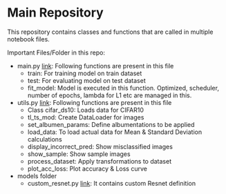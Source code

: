 # Main Repository

This repository contains classes and functions that are called in multiple notebook files.

Important Files/Folder in this repo:
  * main.py [link](main.py): Following functions are present in this file
    * train: For training model on train dataset
    * test: For evaluating model on test dataset
    * fit_model: Model is executed in this function. Optimized, scheduler, number of epochs, lambda for L1 etc are managed in this.
  * utils.py [link](utils.py): Following functions are present in this file
    * Class cifar_ds10: Loads data for CIFAR10
    * tl_ts_mod: Create DataLoader for images
    * set_albumen_params: Define albumentations to be applied
    * load_data: To load actual data for Mean & Standard Deviation calculations
    * display_incorrect_pred: Show misclassified images
    * show_sample: Show sample images
    * process_dataset: Apply transformations to dataset
    * plot_acc_loss: Plot accuracy & Loss curve   
  * models folder
    * custom_resnet.py [link](models/custom_resnet.py): It contains custom Resnet definition
